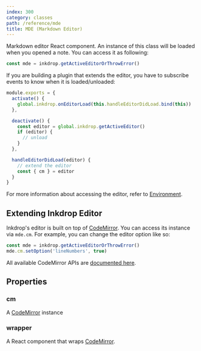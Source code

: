 ```yaml
---
index: 300
category: classes
path: /reference/mde
title: MDE (Markdown Editor)
---
```


Markdown editor React component.
An instance of this class will be loaded when you opened a note.
You can access it as following:

```js
const mde = inkdrop.getActiveEditorOrThrowError()
```

If you are building a plugin that extends the editor, you have to subscribe events to know when it is loaded/unloaded:

```js
module.exports = {
  activate() {
    global.inkdrop.onEditorLoad(this.handleEditorDidLoad.bind(this))
  },

  deactivate() {
    const editor = global.inkdrop.getActiveEditor()
    if (editor) {
      // unload
    }
  },

  handleEditorDidLoad(editor) {
    // extend the editor
    const { cm } = editor
  }
}
```

For more information about accessing the editor, refer to [Environment](/reference/environment).

## Extending Inkdrop Editor

Inkdrop's editor is built on top of [CodeMirror](http://codemirror.net/).
You can access its instance via `mde.cm`.
For example, you can change the editor option like so:

```js
const mde = inkdrop.getActiveEditorOrThrowError()
mde.cm.setOption('lineNumbers', true)
```

All available CodeMirror APIs are [documented here](https://codemirror.net/doc/manual.html).

## Properties

### cm

A [CodeMirror](http://codemirror.net/) instance

### wrapper

A React component that wraps [CodeMirror](http://codemirror.net/).

